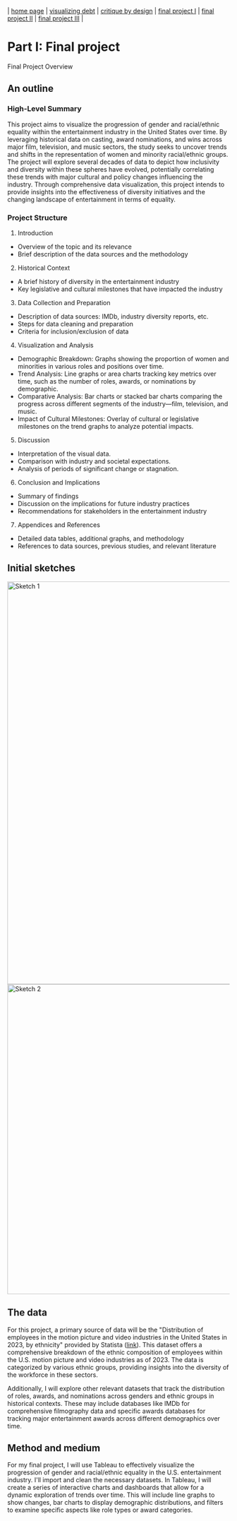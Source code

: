 | [home page](https://allisonmiao.github.io/TSWD-Portfolio) | [visualizing debt](https://allisonmiao.github.io/TSWD-Portfolio/visualizing-debt) | [critique by design](https://allisonmiao.github.io/TSWD-Portfolio/critique-by-design) | [final project I](https://allisonmiao.github.io/TSWD-Portfolio/final-project-I) | [final project II](https://allisonmiao.github.io/TSWD-Portfolio/final-project-II) | [final project III](https://allisonmiao.github.io/TSWD-Portfolio/final-project-III) |

# Part I: Final project

Final Project Overview

## An outline

### High-Level Summary

This project aims to visualize the progression of gender and racial/ethnic equality within the entertainment industry in the United States over time. By leveraging historical data on casting, award nominations, and wins across major film, television, and music sectors, the study seeks to uncover trends and shifts in the representation of women and minority racial/ethnic groups. The project will explore several decades of data to depict how inclusivity and diversity within these spheres have evolved, potentially correlating these trends with major cultural and policy changes influencing the industry. Through comprehensive data visualization, this project intends to provide insights into the effectiveness of diversity initiatives and the changing landscape of entertainment in terms of equality.

### Project Structure

1. Introduction
- Overview of the topic and its relevance
- Brief description of the data sources and the methodology
2. Historical Context
- A brief history of diversity in the entertainment industry
- Key legislative and cultural milestones that have impacted the industry
3. Data Collection and Preparation
- Description of data sources: IMDb, industry diversity reports, etc.
- Steps for data cleaning and preparation
- Criteria for inclusion/exclusion of data
4. Visualization and Analysis
- Demographic Breakdown: Graphs showing the proportion of women and minorities in various roles and positions over time.
- Trend Analysis: Line graphs or area charts tracking key metrics over time, such as the number of roles, awards, or nominations by demographic.
- Comparative Analysis: Bar charts or stacked bar charts comparing the progress across different segments of the industry—film, television, and music.
- Impact of Cultural Milestones: Overlay of cultural or legislative milestones on the trend graphs to analyze potential impacts.
5. Discussion
- Interpretation of the visual data.
- Comparison with industry and societal expectations.
- Analysis of periods of significant change or stagnation.
6. Conclusion and Implications
- Summary of findings
- Discussion on the implications for future industry practices
- Recommendations for stakeholders in the entertainment industry
7. Appendices and References
- Detailed data tables, additional graphs, and methodology
- References to data sources, previous studies, and relevant literature

## Initial sketches
<img width="912" alt="Sketch 1" src="https://github.com/user-attachments/assets/4595c26b-5b14-4439-b1f4-edbe5c4a4d71">

<img width="702" alt="Sketch 2" src="https://github.com/user-attachments/assets/35e2b105-d207-4e5d-b380-3e5970476ae5">


## The data
For this project, a primary source of data will be the "Distribution of employees in the motion picture and video industries in the United States in 2023, by ethnicity" provided by Statista ([link](https://www.statista.com/statistics/1276600/motion-pictures-video-industries-employees-share-by-ethnicity-united-states/#:~:text=In%202023%2C%20almost%2077%20percent,U.S.%20film%20industry%20were%20male.)). This dataset offers a comprehensive breakdown of the ethnic composition of employees within the U.S. motion picture and video industries as of 2023. The data is categorized by various ethnic groups, providing insights into the diversity of the workforce in these sectors.

Additionally, I will explore other relevant datasets that track the distribution of roles, awards, and nominations across genders and ethnic groups in historical contexts. These may include databases like IMDb for comprehensive filmography data and specific awards databases for tracking major entertainment awards across different demographics over time.

## Method and medium

For my final project, I will use Tableau to effectively visualize the progression of gender and racial/ethnic equality in the U.S. entertainment industry. I'll import and clean the necessary datasets. In Tableau, I will create a series of interactive charts and dashboards that allow for a dynamic exploration of trends over time. This will include line graphs to show changes, bar charts to display demographic distributions, and filters to examine specific aspects like role types or award categories.
